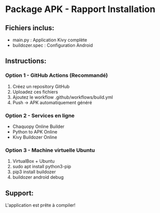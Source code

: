 # Package APK - Rapport Installation

## Fichiers inclus:
- main.py : Application Kivy complète
- buildozer.spec : Configuration Android

## Instructions:

### Option 1 - GitHub Actions (Recommandé)
1. Créez un repository GitHub
2. Uploadez ces fichiers
3. Ajoutez le workflow .github/workflows/build.yml
4. Push -> APK automatiquement généré

### Option 2 - Services en ligne
- Chaquopy Online Builder
- Python to APK Online
- Kivy Buildozer Online

### Option 3 - Machine virtuelle Ubuntu
1. VirtualBox + Ubuntu
2. sudo apt install python3-pip
3. pip3 install buildozer
4. buildozer android debug

## Support:
L'application est prête à compiler!

